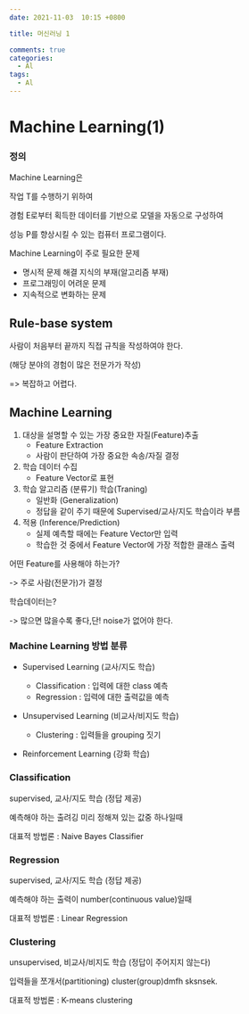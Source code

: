 ```yaml
---
date: 2021-11-03  10:15 +0800

title: 머신러닝 1

comments: true
categories:
  - Al
tags:
  - Al
---
```


# Machine Learning(1)

### 정의

Machine Learning은

작업 T를 수행하기 위하여

경험 E로부터 획득한 데이터를 기반으로 모델을 자동으로 구성하여

성능 P를 향상시킬 수 있는 컴퓨터 프로그램이다.

Machine Learning이 주로 필요한 문제

- 명시적 문제 해결 지식의 부재(알고리즘 부재)
- 프로그래밍이 어려운 문제
- 지속적으로 변화하는 문제

## Rule-base system

사람이 처음부터 끝까지 직접 규칙을 작성하여야 한다.

(해당 분야의 경험이 많은 전문가가 작성)

=> 복잡하고 어렵다.

## Machine Learning

1. 대상을 설명할 수 있는 가장 중요한 자질(Feature)추출
   - Feature Extraction
   - 사람이 판단하여 가장 중요한 속송/자질 결정
2. 학습 데이터 수집
   - Feature Vector로 표현
3. 학습 알고리즘 (분류기) 학습(Traning)
   - 일반화 (Generalization)
   - 정답을 같이 주기 때문에 Supervised/교사/지도 학습이라 부름
4. 적용 (Inference/Prediction)
   - 실제 예측할 때에는 Feature Vector만 입력
   - 학습한 것 중에서 Feature Vector에 가장 적합한 클래스 출력

어떤 Feature를 사용해야 하는가?

-> 주로 사람(전문가)가 결정

학습데이터는?

-> 많으면 많을수록 좋다,단! noise가 없어야 한다.

### Machine Learning 방법 분류

- Supervised Learning (교사/지도 학습)
  - Classification : 입력에 대한 class 예측
  - Regression : 입력에 대한 출력값을 예측
- Unsupervised Learning (비교사/비지도 학습)

  - Clustering : 입력들을 grouping 짓기

- Reinforcement Learning (강화 학습)

### Classification

supervised, 교사/지도 학습 (정답 제공)

예측해야 하는 출려깅 미리 정해져 있는 값중 하나일때

대표적 방법론 : Naive Bayes Classifier

### Regression

supervised, 교사/지도 학습 (정답 제공)

예측해야 하는 출력이 number(continuous value)일때

대표적 방법론 : Linear Regression

### Clustering

unsupervised, 비교사/비지도 학습 (정답이 주어지지 않는다)

입력들을 쪼개서(partitioning) cluster(group)dmfh sksnsek.

대표적 방법론 : K-means clustering
